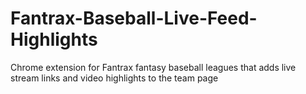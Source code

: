# Fantrax-Baseball-Live-Feed-Highlights
Chrome extension for Fantrax fantasy baseball leagues that adds live stream links and video highlights to the team page
